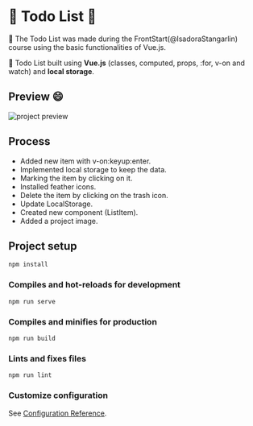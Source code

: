 # :round_pushpin: Todo List :page_facing_up:

:round_pushpin: The Todo List was made during the FrontStart(@IsadoraStangarlin) course using the basic functionalities of Vue.js.

:round_pushpin: Todo List built using **Vue.js** (classes, computed, props, :for, v-on and watch) and **local storage**.

## Preview :smile:

![project preview](https://github.com/RaissaMoreira/vue-todoList/blob/master/src/assets/image.png?raw=true)

## Process

* Added new item with v-on:keyup:enter.
* Implemented local storage to keep the data.
* Marking the item by clicking on it.
* Installed feather icons.
* Delete the item by clicking on the trash icon.
* Update LocalStorage.
* Created new component (ListItem).
* Added a project image.

## Project setup
```
npm install
```

### Compiles and hot-reloads for development
```
npm run serve
```

### Compiles and minifies for production
```
npm run build
```

### Lints and fixes files
```
npm run lint
```

### Customize configuration
See [Configuration Reference](https://cli.vuejs.org/config/).
